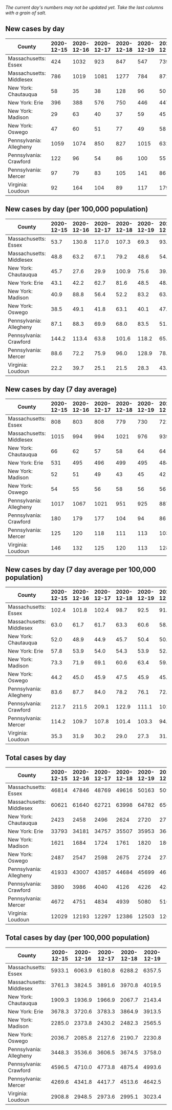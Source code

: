 _The current day's numbers may not be updated yet. Take the last columns with a grain of salt._
## New cases by day

| County | 2020-12-15 | 2020-12-16 | 2020-12-17 | 2020-12-18 | 2020-12-19 | 2020-12-20 | 2020-12-21 |
| --- | --- | --- | --- | --- | --- | --- | --- |
| Massachusetts: Essex | 424 | 1032 | 923 | 847 | 547 | 739 |  |
| Massachusetts: Middlesex | 786 | 1019 | 1081 | 1277 | 784 | 871 |  |
| New York: Chautauqua | 58 | 35 | 38 | 128 | 96 | 50 | 53 |
| New York: Erie | 396 | 388 | 576 | 750 | 446 | 447 | 388 |
| New York: Madison | 29 | 63 | 40 | 37 | 59 | 45 | 32 |
| New York: Oswego | 47 | 60 | 51 | 77 | 49 | 58 | 45 |
| Pennsylvania: Allegheny | 1059 | 1074 | 850 | 827 | 1015 | 631 | 781 |
| Pennsylvania: Crawford | 122 | 96 | 54 | 86 | 100 | 55 | 64 |
| Pennsylvania: Mercer | 97 | 79 | 83 | 105 | 141 | 86 | 75 |
| Virginia: Loudoun | 92 | 164 | 104 | 89 | 117 | 179 | 179 |

## New cases by day (per 100,000 population)

| County | 2020-12-15 | 2020-12-16 | 2020-12-17 | 2020-12-18 | 2020-12-19 | 2020-12-20 | 2020-12-21 |
| --- | --- | --- | --- | --- | --- | --- | --- |
| Massachusetts: Essex | 53.7 | 130.8 | 117.0 | 107.3 | 69.3 | 93.7 |  |
| Massachusetts: Middlesex | 48.8 | 63.2 | 67.1 | 79.2 | 48.6 | 54.0 |  |
| New York: Chautauqua | 45.7 | 27.6 | 29.9 | 100.9 | 75.6 | 39.4 | 41.8 |
| New York: Erie | 43.1 | 42.2 | 62.7 | 81.6 | 48.5 | 48.7 | 42.2 |
| New York: Madison | 40.9 | 88.8 | 56.4 | 52.2 | 83.2 | 63.4 | 45.1 |
| New York: Oswego | 38.5 | 49.1 | 41.8 | 63.1 | 40.1 | 47.5 | 36.9 |
| Pennsylvania: Allegheny | 87.1 | 88.3 | 69.9 | 68.0 | 83.5 | 51.9 | 64.2 |
| Pennsylvania: Crawford | 144.2 | 113.4 | 63.8 | 101.6 | 118.2 | 65.0 | 75.6 |
| Pennsylvania: Mercer | 88.6 | 72.2 | 75.9 | 96.0 | 128.9 | 78.6 | 68.5 |
| Virginia: Loudoun | 22.2 | 39.7 | 25.1 | 21.5 | 28.3 | 43.3 | 43.3 |

## New cases by day (7 day average)

| County | 2020-12-15 | 2020-12-16 | 2020-12-17 | 2020-12-18 | 2020-12-19 | 2020-12-20 | 2020-12-21 |
| --- | --- | --- | --- | --- | --- | --- | --- |
| Massachusetts: Essex | 808 | 803 | 808 | 779 | 730 | 721 |  |
| Massachusetts: Middlesex | 1015 | 994 | 994 | 1021 | 976 | 939 |  |
| New York: Chautauqua | 66 | 62 | 57 | 58 | 64 | 64 | 65 |
| New York: Erie | 531 | 495 | 496 | 499 | 495 | 484 | 484 |
| New York: Madison | 52 | 51 | 49 | 43 | 45 | 42 | 44 |
| New York: Oswego | 54 | 55 | 56 | 58 | 56 | 56 | 55 |
| Pennsylvania: Allegheny | 1017 | 1067 | 1021 | 951 | 925 | 887 | 891 |
| Pennsylvania: Crawford | 180 | 179 | 177 | 104 | 94 | 86 | 82 |
| Pennsylvania: Mercer | 125 | 120 | 118 | 111 | 113 | 103 | 95 |
| Virginia: Loudoun | 146 | 132 | 125 | 120 | 113 | 128 | 132 |

## New cases by day (7 day average per 100,000 population)

| County | 2020-12-15 | 2020-12-16 | 2020-12-17 | 2020-12-18 | 2020-12-19 | 2020-12-20 | 2020-12-21 |
| --- | --- | --- | --- | --- | --- | --- | --- |
| Massachusetts: Essex | 102.4 | 101.8 | 102.4 | 98.7 | 92.5 | 91.4 |  |
| Massachusetts: Middlesex | 63.0 | 61.7 | 61.7 | 63.3 | 60.6 | 58.3 |  |
| New York: Chautauqua | 52.0 | 48.9 | 44.9 | 45.7 | 50.4 | 50.4 | 51.2 |
| New York: Erie | 57.8 | 53.9 | 54.0 | 54.3 | 53.9 | 52.7 | 52.7 |
| New York: Madison | 73.3 | 71.9 | 69.1 | 60.6 | 63.4 | 59.2 | 62.0 |
| New York: Oswego | 44.2 | 45.0 | 45.9 | 47.5 | 45.9 | 45.9 | 45.0 |
| Pennsylvania: Allegheny | 83.6 | 87.7 | 84.0 | 78.2 | 76.1 | 72.9 | 73.3 |
| Pennsylvania: Crawford | 212.7 | 211.5 | 209.1 | 122.9 | 111.1 | 101.6 | 96.9 |
| Pennsylvania: Mercer | 114.2 | 109.7 | 107.8 | 101.4 | 103.3 | 94.1 | 86.8 |
| Virginia: Loudoun | 35.3 | 31.9 | 30.2 | 29.0 | 27.3 | 31.0 | 31.9 |

## Total cases by day

| County | 2020-12-15 | 2020-12-16 | 2020-12-17 | 2020-12-18 | 2020-12-19 | 2020-12-20 | 2020-12-21 |
| --- | --- | --- | --- | --- | --- | --- | --- |
| Massachusetts: Essex | 46814 | 47846 | 48769 | 49616 | 50163 | 50902 |  |
| Massachusetts: Middlesex | 60621 | 61640 | 62721 | 63998 | 64782 | 65653 |  |
| New York: Chautauqua | 2423 | 2458 | 2496 | 2624 | 2720 | 2770 | 2823 |
| New York: Erie | 33793 | 34181 | 34757 | 35507 | 35953 | 36400 | 36788 |
| New York: Madison | 1621 | 1684 | 1724 | 1761 | 1820 | 1865 | 1897 |
| New York: Oswego | 2487 | 2547 | 2598 | 2675 | 2724 | 2782 | 2827 |
| Pennsylvania: Allegheny | 41933 | 43007 | 43857 | 44684 | 45699 | 46330 | 47111 |
| Pennsylvania: Crawford | 3890 | 3986 | 4040 | 4126 | 4226 | 4281 | 4345 |
| Pennsylvania: Mercer | 4672 | 4751 | 4834 | 4939 | 5080 | 5166 | 5241 |
| Virginia: Loudoun | 12029 | 12193 | 12297 | 12386 | 12503 | 12682 | 12861 |

## Total cases by day (per 100,000 population)

| County | 2020-12-15 | 2020-12-16 | 2020-12-17 | 2020-12-18 | 2020-12-19 | 2020-12-20 | 2020-12-21 |
| --- | --- | --- | --- | --- | --- | --- | --- |
| Massachusetts: Essex | 5933.1 | 6063.9 | 6180.8 | 6288.2 | 6357.5 | 6451.2 |  |
| Massachusetts: Middlesex | 3761.3 | 3824.5 | 3891.6 | 3970.8 | 4019.5 | 4073.5 |  |
| New York: Chautauqua | 1909.3 | 1936.9 | 1966.9 | 2067.7 | 2143.4 | 2182.8 | 2224.5 |
| New York: Erie | 3678.3 | 3720.6 | 3783.3 | 3864.9 | 3913.5 | 3962.1 | 4004.3 |
| New York: Madison | 2285.0 | 2373.8 | 2430.2 | 2482.3 | 2565.5 | 2628.9 | 2674.1 |
| New York: Oswego | 2036.7 | 2085.8 | 2127.6 | 2190.7 | 2230.8 | 2278.3 | 2315.1 |
| Pennsylvania: Allegheny | 3448.3 | 3536.6 | 3606.5 | 3674.5 | 3758.0 | 3809.9 | 3874.1 |
| Pennsylvania: Crawford | 4596.5 | 4710.0 | 4773.8 | 4875.4 | 4993.6 | 5058.5 | 5134.2 |
| Pennsylvania: Mercer | 4269.6 | 4341.8 | 4417.7 | 4513.6 | 4642.5 | 4721.1 | 4789.6 |
| Virginia: Loudoun | 2908.8 | 2948.5 | 2973.6 | 2995.1 | 3023.4 | 3066.7 | 3110.0 |
